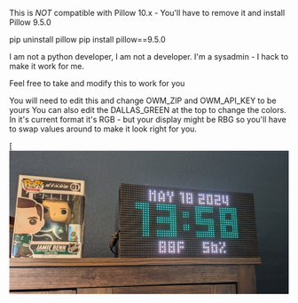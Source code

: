 This is *NOT* compatible with Pillow 10.x  - You'll have to remove it and install Pillow 9.5.0

pip uninstall pillow
pip install pillow==9.5.0

I am not a python developer, I am not a developer.  I'm a sysadmin - I hack to make it work for me.

Feel free to take and modify this to work for you

You will need to edit this and change OWM_ZIP and OWM_API_KEY to be yours
You can also edit the DALLAS_GREEN at the top to change the colors.  In it's current format it's RGB - but your display might be RBG so you'll have to swap values around to make it look right for you.

[![Create Release - Image](https://github.com/harmgsn/hackclock/blob/main/Example.png)
